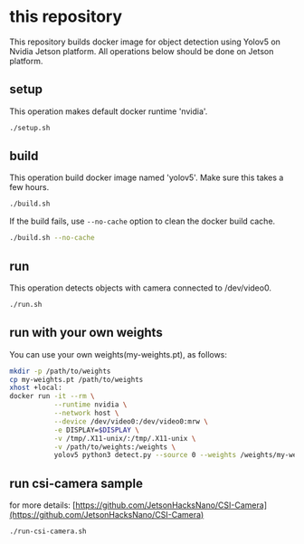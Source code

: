 
# this repository

This repository builds docker image for object detection using Yolov5 on Nvidia Jetson platform.
All operations below should be done on Jetson platform.

## setup

This operation makes default docker runtime 'nvidia'.

```bash
./setup.sh
```

## build

This operation build docker image named 'yolov5'.
Make sure this takes a few hours.

```bash
./build.sh
```

If the build fails, use `--no-cache` option to clean the docker build cache.

```bash
./build.sh --no-cache
```

## run

This operation detects objects with camera connected to /dev/video0.

```bash
./run.sh
```

## run with your own weights

You can use your own weights(my-weights.pt), as follows:

```bash
mkdir -p /path/to/weights
cp my-weights.pt /path/to/weights
xhost +local:
docker run -it --rm \
           --runtime nvidia \
           --network host \
           --device /dev/video0:/dev/video0:mrw \
           -e DISPLAY=$DISPLAY \
           -v /tmp/.X11-unix/:/tmp/.X11-unix \
           -v /path/to/weights:/weights \
           yolov5 python3 detect.py --source 0 --weights /weights/my-weights.pt
```

## run csi-camera sample

for more details: [https://github.com/JetsonHacksNano/CSI-Camera](https://github.com/JetsonHacksNano/CSI-Camera)

```bash
./run-csi-camera.sh
```
